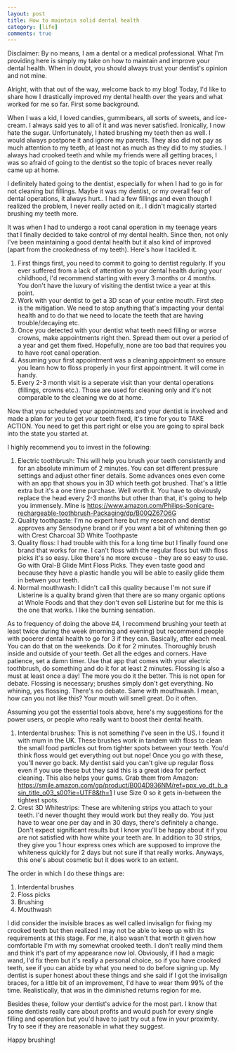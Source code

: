 ```yaml
---
layout: post
title: How to maintain solid dental health
category: [life]
comments: true
---
```


Disclaimer: By no means, I am a dental or a medical professional. What I'm providing here is simply my take on how to maintain and improve your dental health. When in doubt, you should always trust your dentist's opinion and not mine.

Alright, with that out of the way, welcome back to my blog! Today, I'd like to share how I drastically improved my dental health over the years and what worked for me so far. First some background.

When I was a kid, I loved candies, gummibears, all sorts of sweets, and ice-cream. I always said yes to all of it and was never satisfied. Ironically, I now hate the sugar. Unfortunately, I hated brushing my teeth then as well. I would always postpone it and ignore my parents. They also did not pay as much attention to my teeth, at least not as much as they did to my studies. I always had crooked teeth and while my friends were all getting braces, I was so afraid of going to the dentist so the topic of braces never really came up at home.

I definitely hated going to the dentist, especially for when I had to go in for not cleaning but fillings. Maybe it was my dentist, or my overall fear of dental operations, it always hurt.. I had a few fillings and even though I realized the problem, I never really acted on it.. I didn't magically started brushing my teeth more.

It was when I had to undergo a root canal operation in my teenage years that I finally decided to take control of my dental health. Since then, not only I've been maintaining a good dental health but it also kind of improved (apart from the crookedness of my teeth). Here's how I tackled it.

1. First things first, you need to commit to going to dentist regularly. If you ever suffered from a lack of attention to your dental health during your childhood, I'd recommend starting with every 3 months or 4 months. You don't have the luxury of visiting the dentist twice a year at this point.
2. Work with your dentist to get a 3D scan of your entire mouth. First step is the mitigation. We need to stop anything that's impacting your dental health and to do that we need to locate the teeth that are having trouble/decaying etc.
3. Once you detected with your dentist what teeth need filling or worse crowns, make appointments right then. Spread them out over a period of a year and get them fixed. Hopefully, none are too bad that requires you to have root canal operation.
4. Assuming your first appointment was a cleaning appointment so ensure you learn how to floss properly in your first appointment. It will come in handy.
5. Every 2-3 month visit is a seperate visit than your dental operations (fillings, crowns etc.). Those are used for cleaning only and it's not comparable to the cleaning we do at home.

Now that you scheduled your appointments and your dentist is involved and made a plan for you to get your teeth fixed, it's time for you to TAKE ACTION. You need to get this part right or else you are going to spiral back into the state you started at.

I highly recommend you to invest in the following:
1. Electric toothbrush: This will help you brush your teeth consistently and for an absolute minimum of 2 minutes. You can set different pressure settings and adjust other finer details. Some advances ones even come with an app that shows you in 3D which teeth got brushed. That's a little extra but it's a one time purchase. Well worth it. You have to obviously replace the head every 2-3 months but other than that, it's going to help you immensely. Mine is https://www.amazon.com/Philips-Sonicare-rechargeable-toothbrush-Packaging/dp/B00QZ67O6G
2. Quality toothpaste: I'm no expert here but my research and dentist approves any Sensodyne brand or if you want a bit of whitening then go with Crest Charcoal 3D White Toothpaste
3. Quality floss: I had trouble with this for a long time but I finally found one brand that works for me. I can't floss with the regular floss but with floss picks it's so easy. Like there's no more excuse - they are so easy to use. Go with Oral-B Glide Mint Floss Picks. They even taste good and because they have a plastic handle you will be able to easily glide them in betwen your teeth.
4. Normal mouthwash: I didn't call this quality because I'm not sure if Listerine is a quality brand given that there are so many organic options at Whole Foods and that they don't even sell Listerine but for me this is the one that works. I like the burning sensation.

As to frequency of doing the above #4, I recommend brushing your teeth at least twice during the week (morning and evening) but recommend people with pooerer dental health to go for 3 if they can. Basically, after each meal. You can do that on the weekends. Do it for 2 minutes. Thoroughly brush inside and outside of your teeth. Get all the edges and corners. Have patience, set a damn timer. Use that app that comes with your electric toothbrush, do something and do it for at least 2 minutes.
Flossing is also a must at least once a day! The more you do it the better. This is not open for debate. Flossing is necessary; brushes simply don't get everything. No whining, yes flossing. There's no debate.
Same with mouthwash. I mean, how can you not like this? Your mouth will smell great. Do it often.

Assuming you got the essential tools above, here's my suggestions for the power users, or people who really want to boost their dental health.
1. Interdental brushes: This is not something I've seen in the US. I found it with mum in the UK.  These brushes work in tandem with floss to clean the small food particles out from tighter spots between your teeth. You'd think floss would get everything out but nope! Once you go with these, you'll never go back. My dentist said you can't give up regular floss even if you use these but they said this is a great idea for perfect cleaning. This also helps your gums. Grab them from Amazon: https://smile.amazon.com/gp/product/B004D936NM/ref=ppx_yo_dt_b_asin_title_o03_s00?ie=UTF8&th=1
I use Size 0 so it gets in-between the tightest spots.
2. Crest 3D Whitestrips: These are whitening strips you attach to your teeth. I'd never thought they would work but they really do. You just have to wear one per day and in 30 days, there's definitely a change. Don't expect significant results but I know you'll be happy about it if you are not satisfied with how white your teeth are. In addition to 30 strips, they give you 1 hour express ones which are supposed to improve the whiteness quickly for 2 days but not sure if that really works. Anyways, this one's about cosmetic but it does work to an extent.

The order in which I do these things are:
1. Interdental brushes
2. Floss picks
3. Brushing
4. Mouthwash

I did consider the invisible braces as well called invisalign for fixing my crooked teeth but then realized I may not be able to keep up with its requirements at this stage. For me, it also wasn't that worth it given how comfortable I'm with my somewhat crooked teeth. I don't really mind them and think it's part of my appearance now lol. Obviously, if I had a magic wand, I'd fix them but it's really a personal choice, so if you have crooked teeth, see if you can abide by what you need to do before signing up. My dentist is super honest about these things and she said if I got the invisalign braces, for a little bit of an improvement, I'd have to wear them 99% of the time. Realistically, that was in the diminished returns region for me.

Besides these, follow your dentist's advice for the most part. I know that some dentists really care about profits and would push for every single filling and operation but you'd have to just try out a few in your proximity. Try to see if they are reasonable in what they suggest.  

Happy brushing!
